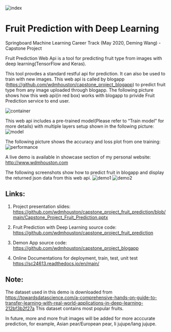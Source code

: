 ![index](https://user-images.githubusercontent.com/19333848/143232194-2de2b373-d257-4680-b226-d281abe6f179.jpg)
# Fruit Prediction with Deep Learning
Springboard Machine Learning Career Track (May 2020, Deming Wang) - Capstone Project

Fruit Prediction Web Api is a tool for predicting fruit type from images with deep learning(TensorFlow and Keras). 

This tool provdes a standard restful api for prediction. It can also be used to train with new images. 
This web api is called by blogapp (https://github.com/wdmhouston/capstone_project_blogapp) to predict fruit type from any image uploaded through blogapp. The following picture shows how this web api(in red box) works with blogapp to privide Fruit Prediction service to end user.

![container](https://user-images.githubusercontent.com/19333848/143234426-59a050f4-13a3-4a9b-86cf-d57c06b098d6.jpg)

This web api includes a pre-trained model(Please refer to “Train model” for more details) with multiple layers setup shown in the following picture:
![model](https://user-images.githubusercontent.com/19333848/143234443-c936edfc-a17c-4b32-afab-dd9042e09e43.jpg)

The following picture shows the accuracy and loss plot from one training:
![performance](https://user-images.githubusercontent.com/19333848/143234450-8ad7b1b4-44ec-486a-b318-211ed1570172.jpg)

A live demo is available in showcase section of my personal website: http://www.wdmhouston.com

The following screenshots show how to predict fruit in blogapp and display the returned json data from this web api.
![demo1](https://user-images.githubusercontent.com/19333848/143234432-6ba1c085-da82-4a17-8504-a5936f4fefc2.jpg)
![demo2](https://user-images.githubusercontent.com/19333848/143234438-2cf35f26-c4f2-4009-9903-50217d109272.jpg)

## Links:
1. Project presentation slides:
https://github.com/wdmhouston/capstone_project_fruit_prediction/blob/main/Capstone_Project_Fruit_Prediction.pptx

2. Fruit Prediction with Deep Learning source code:
https://github.com/wdmhouston/capstone_project_fruit_prediction

3. Demon App source code:
https://github.com/wdmhouston/capstone_project_blogapp

4. Online Documentations for deployment, train, test, unit test 
https://sc24613.readthedocs.io/en/main/

## Note:

The dataset used in this demo is downloaded from https://towardsdatascience.com/a-comprehensive-hands-on-guide-to-transfer-learning-with-real-world-applications-in-deep-learning-212bf3b2f27a This dataset contains most popular fruits.

In future, more and more fruit images will be added for more acccurate prediction, for example, Asian pear/European pear, li jujupe/lang jujupe.

